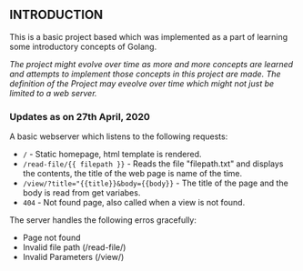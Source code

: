 ## INTRODUCTION

This is a basic project based which was implemented as a part of learning some introductory concepts of Golang.

*The project might evolve over time as more and more concepts are learned and attempts to implement those concepts in this project are made. The definition of the Project may eveolve over time which might not just be limited to a web server.*

### Updates as on 27th April, 2020

A basic webserver which listens to the following requests:
- `/` - Static homepage, html template is rendered.
- `/read-file/{{ filepath }}` - Reads the file "filepath.txt" and displays the contents, the title of the web page is name of the time.
- `/view/?title="{{title}}&body={{body}}` - The title of the page and the body is read from get variabes.
- `404` - Not found page, also called when a view is not found.

The server handles the following erros gracefully:
- Page not found
- Invalid file path (/read-file/)
- Invalid Parameters (/view/)
